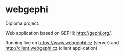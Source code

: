 webgephi
========

Diploma project.

Web application based on GEPHI: http://gephi.org/.

Running live on https://www.webgephi.cz (server) and http://client.webgephi.cz (client application)
